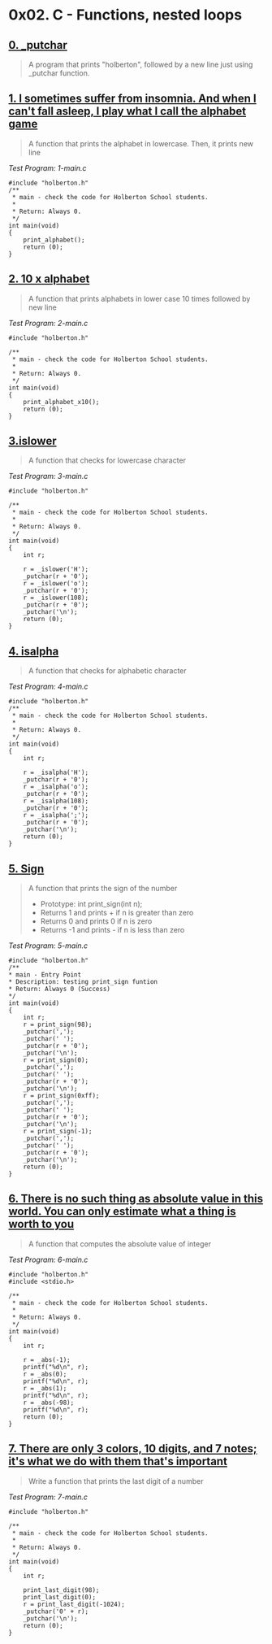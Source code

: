 # 0x02. C - Functions, nested loops

## [0. _putchar](./0-holberton.c)

> A program that prints "holberton", followed by a new line just using _putchar
> function.

## [1. I sometimes suffer from insomnia. And when I can't fall asleep, I play what I call the alphabet game](./1-alphabet.c)

> A function that prints the alphabet in lowercase. Then, it prints new line

*Test Program: 1-main.c*

    #include "holberton.h"
    /**
     * main - check the code for Holberton School students.
     *
     * Return: Always 0.
     */
    int main(void)
    {
        print_alphabet();
        return (0);
    }

## [2. 10 x alphabet](./2-print_alphabet_x10.c)

> A function that prints alphabets in lower case 10 times followed by new line

*Test Program: 2-main.c*

    #include "holberton.h"

    /**
     * main - check the code for Holberton School students.
     *
     * Return: Always 0.
     */
    int main(void)
    {
        print_alphabet_x10();
        return (0);
	}

## [3.islower](./3-islower.c)

> A function that checks for lowercase character

*Test Program: 3-main.c*

    #include "holberton.h"

    /**
     * main - check the code for Holberton School students.
     *
     * Return: Always 0.
     */
    int main(void)
    {
        int r;

        r = _islower('H');
        _putchar(r + '0');
        r = _islower('o');
        _putchar(r + '0');
        r = _islower(108);
        _putchar(r + '0');
        _putchar('\n');
        return (0);
    }

## [4. isalpha](./4-isalpha.c)

> A function that checks for alphabetic character

*Test Program: 4-main.c*

    #include "holberton.h"
    /**
     * main - check the code for Holberton School students.
     *
     * Return: Always 0.
     */
    int main(void)
    {
        int r;

        r = _isalpha('H');
        _putchar(r + '0');
        r = _isalpha('o');
        _putchar(r + '0');
        r = _isalpha(108);
        _putchar(r + '0');
        r = _isalpha(';');
        _putchar(r + '0');
        _putchar('\n');
        return (0);
    }
## [5. Sign](./5-sign.c)

> A function that prints the sign of the number
>   * Prototype: int print_sign(int n);
>   * Returns 1 and prints + if n is greater than zero
>   * Returns 0 and prints 0 if n is zero
>   * Returns -1 and prints - if n is less than zero

*Test Program: 5-main.c*

    #include "holberton.h"
    /**
    * main - Entry Point
    * Description: testing print_sign funtion
    * Return: Always 0 (Success)
    */
    int main(void)
    {
    	int r;
    	r = print_sign(98);
    	_putchar(',');
    	_putchar(' ');
    	_putchar(r + '0');
    	_putchar('\n');
    	r = print_sign(0);
    	_putchar(',');
    	_putchar(' ');
    	_putchar(r + '0');
    	_putchar('\n');
    	r = print_sign(0xff);
    	_putchar(',');
    	_putchar(' ');
    	_putchar(r + '0');
    	_putchar('\n');
    	r = print_sign(-1);
    	_putchar(',');
    	_putchar(' ');
    	_putchar(r + '0');
    	_putchar('\n');
    	return (0);
    }

## [ 6. There is no such thing as absolute value in this world. You can only estimate what a thing is worth to you ](./6-abs.c)

> A function that computes the absolute value of integer

*Test Program: 6-main.c*

    #include "holberton.h"
    #include <stdio.h>

    /**
     * main - check the code for Holberton School students.
     *
     * Return: Always 0.
     */
    int main(void)
    {
        int r;

        r = _abs(-1);
        printf("%d\n", r);
        r = _abs(0);
        printf("%d\n", r);
        r = _abs(1);
        printf("%d\n", r);
        r = _abs(-98);
        printf("%d\n", r);
        return (0);
    }

## [7. There are only 3 colors, 10 digits, and 7 notes; it's what we do with them that's important](./7-print_last_digit.c)

>Write a function that prints the last digit of a number

*Test Program: 7-main.c*

    #include "holberton.h"

    /**
     * main - check the code for Holberton School students.
     *
     * Return: Always 0.
     */
    int main(void)
    {
        int r;

        print_last_digit(98);
        print_last_digit(0);
        r = print_last_digit(-1024);
        _putchar('0' + r);
        _putchar('\n');
        return (0);
    }
